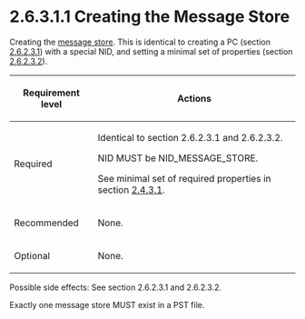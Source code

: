 <html dir="LTR" xmlns:mshelp="http://msdn.microsoft.com/mshelp" xmlns:ddue="http://ddue.schemas.microsoft.com/authoring/2003/5" xmlns:xlink="http://www.w3.org/1999/xlink" xmlns:tool="http://www.microsoft.com/tooltip">
    <head>
        <meta http-equiv="Content-Type" content="text/html; CHARSET=utf-8"></meta>
        <meta name="save" content="history"></meta>
        <title>2.6.3.1.1 Creating the Message Store</title>
        <xml>
            <mshelp:toctitle title="2.6.3.1.1 Creating the Message Store"></mshelp:toctitle>
            <mshelp:rltitle title="[MS-PST]: Creating the Message Store"></mshelp:rltitle>
            <mshelp:keyword index="A" term="f6b54f0c-57ff-4c97-81d3-fa545dfe2d10"></mshelp:keyword>
            <mshelp:attr name="DCSext.ContentType" value="open specification"></mshelp:attr>
            <mshelp:attr name="AssetID" value="f6b54f0c-57ff-4c97-81d3-fa545dfe2d10"></mshelp:attr>
            <mshelp:attr name="TopicType" value="kbRef"></mshelp:attr>
            <mshelp:attr name="DCSext.Title" value="[MS-PST]: Creating the Message Store" />
        </xml>
    </head>
    <body>
        <div id="header">
            <h1 class="heading">2.6.3.1.1 Creating the Message Store</h1>
        </div>
        <div id="mainSection">
            <div id="mainBody">
                <div id="allHistory" class="saveHistory"></div>
                <div id="sectionSection0" class="section" name="collapseableSection">
                    

<p>Creating the <a href="08220cc9-69b1-4072-a2e7-2a0ff201d505.html#gt_fda94a53-448d-48d5-9991-176c530ff597">message store</a>. This is
identical to creating a PC (section <a href="1e645de0-2291-457d-8e3b-3ae415a481ce.html">2.6.2.3.1</a>) with a special
NID, and setting a minimal set of properties (section <a href="06096284-9b6a-41ea-8bf2-6615bee0752e.html">2.6.2.3.2</a>).</p>

<table>
 <thead>
  <tr>
   <th>
   <p>Requirement level</p>
   </th>
   <th>
   <p><b><span>Actions</span></b></p>
   </th>
  </tr>
 </thead>
 <tr>
  <td>
  <p>Required</p>
  </td>
  <td>
  <p>Identical to section 2.6.2.3.1 and 2.6.2.3.2.</p>
  <p>NID MUST be NID_MESSAGE_STORE.</p>
  <p>See minimal set of required properties in section <a href="5493a0eb-0356-4e88-b4f5-0433ce0a93fa.html">2.4.3.1</a>.</p>
  </td>
 </tr>
 <tr>
  <td>
  <p>Recommended</p>
  </td>
  <td>
  <p>None.</p>
  </td>
 </tr>
 <tr>
  <td>
  <p>Optional</p>
  </td>
  <td>
  <p>None.</p>
  </td>
 </tr>
</table>

<p>Possible side effects: See section 2.6.2.3.1 and 2.6.2.3.2.</p>

<p>Exactly one message store MUST exist in a PST file.</p>
                </div>
            </div>
        </div>
    </body>
</html>